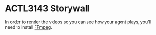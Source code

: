# ACTL3143 Storywall

In order to render the videos so you can see how your agent plays, you'll need to install [FFmpeg](https://ffmpeg.org/).